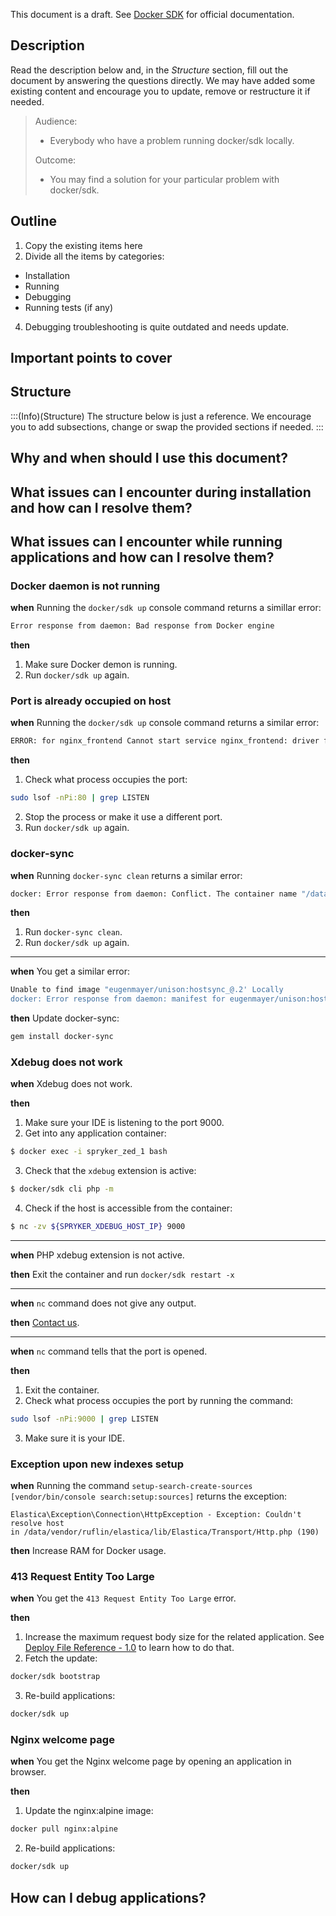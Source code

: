 This document is a draft. See [Docker SDK](https://documentation.spryker.com/docs/docker-sdk) for official documentation.

## Description
Read the description below and, in the *Structure* section, fill out the document by answering the questions directly.
We may have added some existing content and encourage you to update, remove or restructure it if needed. 

> Audience:
>
> - Everybody who have a problem running docker/sdk locally.
>
> Outcome:
> - You may find a solution for your particular problem with docker/sdk.

## Outline

1. Copy the existing items here
2. Divide all the items by categories:
- Installation
- Running
- Debugging
- Running tests (if any)
4. Debugging troubleshooting is quite outdated and needs update.

## Important points to cover

## Structure

:::(Info)(Structure)
The structure below is just a reference. We encourage you to add subsections, change or swap the provided sections if needed.
:::

## Why and when should I use this document?

## What issues can I encounter during installation and how can I resolve them?

## What issues can I encounter while running applications and how can I resolve them?


### Docker daemon is not running

**when** 
Running the `docker/sdk up` console command returns a simillar error:
```bash
Error response from daemon: Bad response from Docker engine
```

**then**
1. Make sure Docker demon is running.
2. Run `docker/sdk up` again.


### Port is already occupied on host

**when** 
Running the `docker/sdk up` console command returns a similar error:
```bash
ERROR: for nginx_frontend Cannot start service nginx_frontend: driver failed programming external connectivity on endpoint spryker_nginx_frontend_1 (e4fdb360f6c9a3243c0a88fa74f8d377325f65b8cd2340b2dacb51377519c1cf): Error starting userland proxy: Bind for 0.0.0.0:80: unexpected error (Failure EADDRINUSE)
```

**then**
1. Check what process occupies the port:
```bash
sudo lsof -nPi:80 | grep LISTEN
```
2. Stop the process or make it use a different port.
3. Run `docker/sdk up` again.

### docker-sync
**when** 
Running `docker-sync clean` returns a similar error:
```bash
docker: Error response from daemon: Conflict. The container name "/data-sync" is already in use by container "47dd708a7a7f9550390432289bd85fe0e4491b080748fcbba7ddb3331de2c7e7". You have to remove (or rename) that container to be able to reuse that name.
```

**then**
1. Run `docker-sync clean`.
2. Run `docker/sdk up` again.
***

**when**
You get a  similar error:
```bash
Unable to find image "eugenmayer/unison:hostsync_@.2' Locally
docker: Error response from daemon: manifest for eugenmayer/unison:hostsync_@.2 not found: manifest unknown: manifest unknown.
```  
    
**then**
Update docker-sync:
```bash
gem install docker-sync
```

### Xdebug does not work

**when** 
Xdebug does not work.

**then**
1. Make sure your IDE is listening to the port 9000.
2. Get into any application container:
```bash
$ docker exec -i spryker_zed_1 bash
```
3. Check that the `xdebug` extension is active:
```bash
$ docker/sdk cli php -m
```
4. Check if the host is accessible from the container:
```bash
$ nc -zv ${SPRYKER_XDEBUG_HOST_IP} 9000
```

***

**when**
PHP xdebug extension is not active.

**then**
Exit the container and run `docker/sdk restart -x`

***

  
**when**
`nc` command does not give any output.

**then**
[Contact us](https://support.spryker.com/hc/en-us).

***
**when**
`nc` command tells that the port is opened.

**then**
1. Exit the container.
2. Check what process occupies the port by running the command:
```bash
sudo lsof -nPi:9000 | grep LISTEN
```
3. Make sure it is your IDE.

### Exception upon new indexes setup

**when** 
Running the command `setup-search-create-sources [vendor/bin/console search:setup:sources]` returns the exception:
```
Elastica\Exception\Connection\HttpException - Exception: Couldn't resolve host 
in /data/vendor/ruflin/elastica/lib/Elastica/Transport/Http.php (190)
```

**then**
Increase RAM for Docker usage.


### 413 Request Entity Too Large

**when** 
You get the `413 Request Entity Too Large` error.

**then** 
1. Increase the maximum request body size for the related application. See [Deploy File Reference - 1.0](https://documentation.spryker.com/docs/deploy-file-reference-10#groups-applications) to learn how to do that. 
2. Fetch the update:
```bash
docker/sdk bootstrap
```
3. Re-build applications:
```bash
docker/sdk up
```

### Nginx welcome page

**when** 
You get the Nginx welcome page by opening an application in browser. 

**then**
1. Update the nginx:alpine image:

```bash
docker pull nginx:alpine
```

2. Re-build applications:

```bash
docker/sdk up
```



## How can I debug applications?












